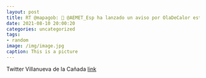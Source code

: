 ```yaml
---
layout: post
title: RT @mapagob: 🥵 @AEMET_Esp ha lanzado un aviso por OlaDeCalor estas semanas🌡️🐶🐱🐦Nuestros animales de compañía sufren el calor ...
date: 2021-08-10 20:00:20
categories: uncategorized
tags:
- random
image: /img/image.jpg
caption: This is a picture
---
```

Twitter Villanueva de la Cañada [link](https://twitter.com/AytoVDLCanada/status/1425042553959747587)
